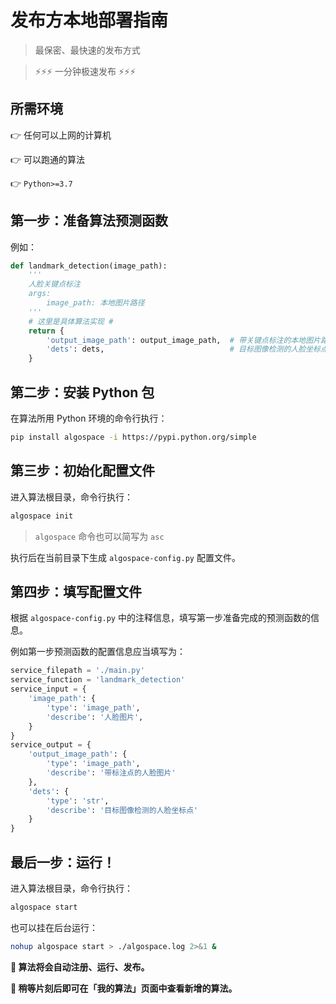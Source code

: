 # 发布方本地部署指南

> 最保密、最快速的发布方式

> ⚡️⚡️⚡️ 一分钟极速发布 ⚡️⚡️⚡️

## 所需环境

👉 任何可以上网的计算机

👉 可以跑通的算法

👉 `Python>=3.7`

## 第一步：准备算法预测函数

例如：

```Python
def landmark_detection(image_path):
    ''' 
    人脸关键点标注
    args:
        image_path: 本地图片路径
    '''
    # 这里是具体算法实现 #
    return {
        'output_image_path': output_image_path,  # 带关键点标注的本地图片路径
        'dets': dets,                            # 目标图像检测的人脸坐标点
    }
```

## 第二步：安装 Python 包

在算法所用 Python 环境的命令行执行：

```Bash
pip install algospace -i https://pypi.python.org/simple
```

## 第三步：初始化配置文件

进入算法根目录，命令行执行：

```Bash
algospace init
```

> `algospace` 命令也可以简写为 `asc`

执行后在当前目录下生成 `algospace-config.py` 配置文件。

## 第四步：填写配置文件

根据 `algospace-config.py` 中的注释信息，填写第一步准备完成的预测函数的信息。

例如第一步预测函数的配置信息应当填写为：

```Python
service_filepath = './main.py'
service_function = 'landmark_detection'
service_input = {
    'image_path': {
        'type': 'image_path',
        'describe': '人脸图片',
    }
}
service_output = {
    'output_image_path': {
        'type': 'image_path',
        'describe': '带标注点的人脸图片'
    },
    'dets': {
        'type': 'str',
        'describe': '目标图像检测的人脸坐标点'
    }
}
```

## 最后一步：运行！

进入算法根目录，命令行执行：

```Bash
algospace start
```

也可以挂在后台运行：

```Bash
nohup algospace start > ./algospace.log 2>&1 &
```



**🎉 算法将会自动注册、运行、发布。**

**🎉 稍等片刻后即可在「我的算法」页面中查看新增的算法。**